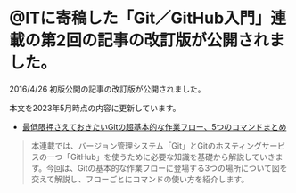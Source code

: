 # @ITに寄稿した「Git／GitHub入門」連載の第2回の記事の改訂版が公開されました。


2016/4/26 初版公開の記事の改訂版が公開されました。

本文を2023年5月時点の内容に更新しています。

- [最低限押さえておきたいGitの超基本的な作業フロー、5つのコマンドまとめ](https://atmarkit.itmedia.co.jp/ait/articles/1604/26/news019.html)

> 本連載では、バージョン管理システム「Git」とGitのホスティングサービスの一つ「GitHub」を使うために必要な知識を基礎から解説していきます。今回は、Gitの基本的な作業フローに登場する3つの場所について図を交えて解説し、フローごとにコマンドの使い方を紹介します。

